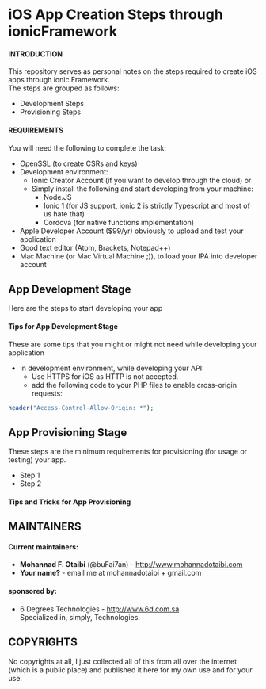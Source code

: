 # iOS App Creation Steps through ionicFramework

#### INTRODUCTION
This repository serves as personal notes on the steps required to create iOS
apps through ionic Framework.  
The steps are grouped as follows:
 * Development Steps
 * Provisioning Steps


#### REQUIREMENTS
You will need the following to complete the task:
  * OpenSSL (to create CSRs and keys)
  * Development environment:
      * Ionic Creator Account (if you want to develop through the cloud) or
      * Simply install the following and start developing from your machine:
          * Node.JS
          * Ionic 1 (for JS support, ionic 2 is strictly Typescript and most of us hate that)
          * Cordova (for native functions implementation)
  * Apple Developer Account ($99/yr) obviously to upload and test your application
  * Good text editor (Atom, Brackets, Notepad++)
  * Mac Machine (or Mac Virtual Machine ;)), to load your IPA into developer account



## App Development Stage
Here are the steps to start developing your app

#### Tips for App Development Stage
These are some tips that you might or might not need while developing your application
* In development environment, while developing your API:
    * Use HTTPS for iOS as HTTP is not accepted.
    * add the following code to your PHP files to enable cross-origin requests:
```PHP
header("Access-Control-Allow-Origin: *");
```

## App Provisioning Stage
These steps are the minimum requirements for provisioning (for usage or testing) your app.
* Step 1
* Step 2

#### Tips and Tricks for App Provisioning 


## MAINTAINERS
#### Current maintainers:
* **Mohannad F. Otaibi** (@buFai7an) - http://www.mohannadotaibi.com
* **Your name?** - email me at mohannadotaibi + gmail.com

#### sponsored by:
* 6 Degrees Technologies - http://www.6d.com.sa  
  Specialized in, simply, Technologies.


## COPYRIGHTS
No copyrights at all, I just collected all of this from all over the internet (which is a public place) and published it here for my own use and for your use.
